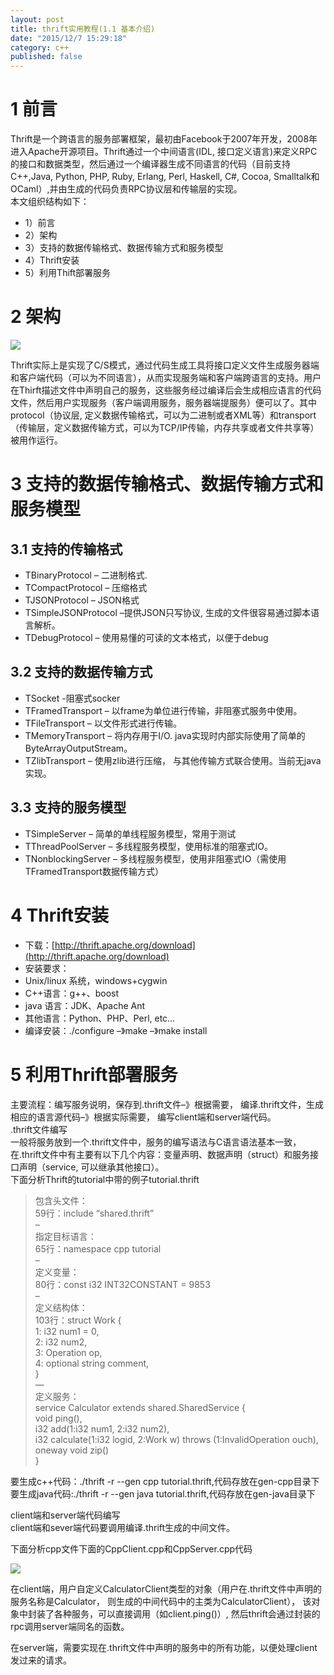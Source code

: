 ```yaml
---
layout: post
title: thrift实用教程(1.1 基本介绍)
date: "2015/12/7 15:29:18"
category: c++
published: false
---
```



# 1 前言 
Thrift是一个跨语言的服务部署框架，最初由Facebook于2007年开发，2008年进入Apache开源项目。Thrift通过一个中间语言(IDL, 接口定义语言)来定义RPC的接口和数据类型，然后通过一个编译器生成不同语言的代码（目前支持C++,Java, Python, PHP, Ruby, Erlang, Perl, Haskell, C#, Cocoa, Smalltalk和OCaml）,并由生成的代码负责RPC协议层和传输层的实现。  
本文组织结构如下：  
- 1）前言 
- 2）架构
- 3）支持的数据传输格式、数据传输方式和服务模型 
- 4）Thrift安装 
- 5）利用Thift部署服务

# 2 架构 
![](http://i.imgur.com/aIAk26B.jpg)

Thrift实际上是实现了C/S模式，通过代码生成工具将接口定义文件生成服务器端和客户端代码（可以为不同语言），从而实现服务端和客户端跨语言的支持。用户在Thirft描述文件中声明自己的服务，这些服务经过编译后会生成相应语言的代码文件，然后用户实现服务（客户端调用服务，服务器端提服务）便可以了。其中protocol（协议层, 定义数据传输格式，可以为二进制或者XML等）和transport（传输层，定义数据传输方式，可以为TCP/IP传输，内存共享或者文件共享等）被用作运行。

# 3 支持的数据传输格式、数据传输方式和服务模型   

## 3.1 支持的传输格式 ##  
- TBinaryProtocol – 二进制格式.
- TCompactProtocol – 压缩格式
- TJSONProtocol – JSON格式
- TSimpleJSONProtocol –提供JSON只写协议, 生成的文件很容易通过脚本语言解析。
- TDebugProtocol – 使用易懂的可读的文本格式，以便于debug  

## 3.2 支持的数据传输方式   
- TSocket -阻塞式socker
- TFramedTransport – 以frame为单位进行传输，非阻塞式服务中使用。
- TFileTransport – 以文件形式进行传输。
- TMemoryTransport – 将内存用于I/O. java实现时内部实际使用了简单的ByteArrayOutputStream。
- TZlibTransport – 使用zlib进行压缩， 与其他传输方式联合使用。当前无java实现。  

## 3.3 支持的服务模型   
- TSimpleServer – 简单的单线程服务模型，常用于测试
- TThreadPoolServer – 多线程服务模型，使用标准的阻塞式IO。
- TNonblockingServer – 多线程服务模型，使用非阻塞式IO（需使用TFramedTransport数据传输方式）

# 4 Thrift安装   
- 下载：[http://thrift.apache.org/download](http://thrift.apache.org/download)
- 安装要求：
- Unix/linux 系统，windows+cygwin
- C++语言：g++、boost
- java 语言：JDK、Apache Ant
- 其他语言：Python、PHP、Perl, etc…
- 编译安装：./configure –》make –》make install

# 5 利用Thrift部署服务   
主要流程：编写服务说明，保存到.thrift文件–》根据需要， 编译.thrift文件，生成相应的语言源代码–》根据实际需要， 编写client端和server端代码。  
.thrift文件编写  
一般将服务放到一个.thrift文件中，服务的编写语法与C语言语法基本一致，在.thrift文件中有主要有以下几个内容：变量声明、数据声明（struct）和服务接口声明（service, 可以继承其他接口）。  
下面分析Thrift的tutorial中带的例子tutorial.thrift  
> 包含头文件：  
> 59行：include “shared.thrift”  
> –  
> 指定目标语言：  
> 65行：namespace cpp tutorial  
> –  
> 定义变量：  
> 80行：const i32 INT32CONSTANT = 9853  
> –  
> 定义结构体：  
> 103行：struct Work {  
> 1: i32 num1 = 0,  
> 2: i32 num2,  
> 3: Operation op,  
> 4: optional string comment,  
> }  
> —  
> 定义服务：  
> service Calculator extends shared.SharedService {  
> void ping(),  
> i32 add(1:i32 num1, 2:i32 num2),  
> i32 calculate(1:i32 logid, 2:Work w) throws (1:InvalidOperation ouch),  
> oneway void zip()  
> }    

要生成c++代码：./thrift -r --gen cpp tutorial.thrift,代码存放在gen-cpp目录下  
要生成java代码:./thrift -r --gen java tutorial.thrift,代码存放在gen-java目录下

client端和server端代码编写  
client端和sever端代码要调用编译.thrift生成的中间文件。

下面分析cpp文件下面的CppClient.cpp和CppServer.cpp代码    

![](http://i.imgur.com/nzm2zjA.jpg)

在client端，用户自定义CalculatorClient类型的对象（用户在.thrift文件中声明的服务名称是Calculator， 则生成的中间代码中的主类为CalculatorClient）， 该对象中封装了各种服务，可以直接调用（如client.ping()）, 然后thrift会通过封装的rpc调用server端同名的函数。  

在server端，需要实现在.thrift文件中声明的服务中的所有功能，以便处理client发过来的请求。
